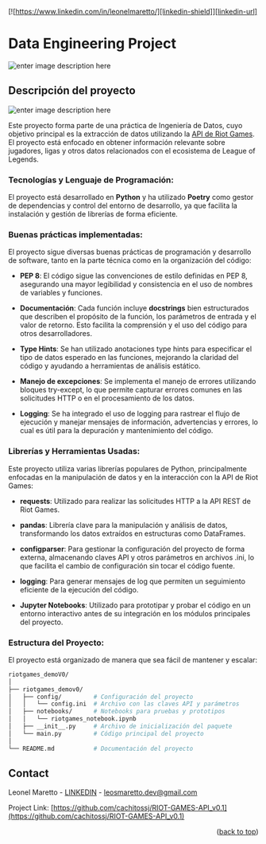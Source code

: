 <a id="readme-top"></a>

[![https://www.linkedin.com/in/leonelmaretto/][linkedin-shield]][linkedin-url]

# Data Engineering Project

![enter image description here](https://mmos.com/wp-content/uploads/2020/01/riot-games-new-logo-red-bg-banner.jpg)

<!-- ABOUT THE PROJECT -->
## Descripción del proyecto

![enter image description here](https://nosnerds.com.br/wp-content/uploads/2018/01/background-1002091.jpg)

Este proyecto forma parte de una práctica de Ingeniería de Datos, cuyo objetivo principal es la extracción de datos utilizando la [API de Riot Games](https://developer.riotgames.com/). El proyecto está enfocado en obtener información relevante sobre jugadores, ligas y otros datos relacionados con el ecosistema de League of Legends.

### **Tecnologías y Lenguaje de Programación:**

El proyecto está desarrollado en **Python** y ha utilizado **Poetry** como gestor de dependencias y control del entorno de desarrollo, ya que facilita la instalación y gestión de librerías de forma eficiente.

### **Buenas prácticas implementadas:**

El proyecto sigue diversas buenas prácticas de programación y desarrollo de software, tanto en la parte técnica como en la organización del código:

*  **PEP 8**: El código sigue las convenciones de estilo definidas en PEP 8, asegurando una mayor legibilidad y consistencia en el uso de nombres de variables y funciones.

*  **Documentación**: Cada función incluye **docstrings** bien estructurados que describen el propósito de la función, los parámetros de entrada y el valor de retorno. Esto facilita la comprensión y el uso del código para otros desarrolladores.

*  **Type Hints**: Se han utilizado anotaciones type hints para especificar el tipo de datos esperado en las funciones, mejorando la claridad del código y ayudando a herramientas de análisis estático.

*  **Manejo de excepciones**: Se implementa el manejo de errores utilizando bloques try-except, lo que permite capturar errores comunes en las solicitudes HTTP o en el procesamiento de los datos.

*  **Logging**: Se ha integrado el uso de logging para rastrear el flujo de ejecución y manejar mensajes de información, advertencias y errores, lo cual es útil para la depuración y mantenimiento del código.

### **Librerías y Herramientas Usadas:**

Este proyecto utiliza varias librerías populares de Python, principalmente enfocadas en la manipulación de datos y en la interacción con la API de Riot Games:

*  **requests**: Utilizado para realizar las solicitudes HTTP a la API REST de Riot Games.

*  **pandas**: Librería clave para la manipulación y análisis de datos, transformando los datos extraídos en estructuras como DataFrames.

*  **configparser**: Para gestionar la configuración del proyecto de forma externa, almacenando claves API y otros parámetros en archivos .ini, lo que facilita el cambio de configuración sin tocar el código fuente.

*  **logging**: Para generar mensajes de log que permiten un seguimiento eficiente de la ejecución del código.

*  **Jupyter Notebooks**: Utilizado para prototipar y probar el código en un entorno interactivo antes de su integración en los módulos principales del proyecto.

### **Estructura del Proyecto:**

El proyecto está organizado de manera que sea fácil de mantener y escalar:

```bash
riotgames_demoV0/
│
├── riotgames_demov0/
│   ├── config/         # Configuración del proyecto
│   │   └── config.ini  # Archivo con las claves API y parámetros
│   ├── notebooks/      # Notebooks para pruebas y prototipos
│   │   └── riotgames_notebook.ipynb
│   ├── __init__.py     # Archivo de inicialización del paquete
│   └── main.py         # Código principal del proyecto
│
└── README.md           # Documentación del proyecto
```


<!-- CONTACT -->
## Contact

Leonel Maretto - [LINKEDIN](https://www.linkedin.com/in/leonelmaretto/) - leosmaretto.dev@gmail.com

Project Link: [https://github.com/cachitossj/RIOT-GAMES-API_v0.1](https://github.com/cachitossj/RIOT-GAMES-API_v0.1)

<p align="right">(<a href="#readme-top">back to top</a>)</p>

<!-- MARKDOWN LINKS & IMAGES -->
[linkedin-shield]: https://img.shields.io/badge/-LinkedIn-black.svg?style=for-the-badge&logo=linkedin&colorB=555
[linkedin-url]: https://www.linkedin.com/in/leonelmaretto/